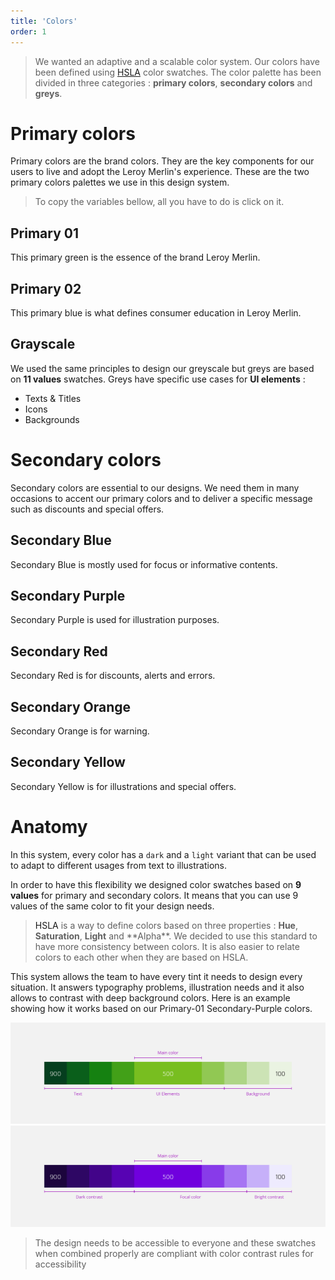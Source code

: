```yaml
---
title: 'Colors'
order: 1
---
```


> We wanted an adaptive and a scalable color system. Our colors have been defined using [HSLA](#hsla) color swatches. The color palette has been divided in three categories : **primary colors**, **secondary colors** and **greys**.

# Primary colors

Primary colors are the brand colors. They are the key components for our users to live and adopt the Leroy Merlin's experience. These are the two primary colors palettes we use in this design system.

> To copy the variables bellow, all you have to do is click on it.

## Primary 01

This primary green is the essence of the brand Leroy Merlin.

<swatch id="primary-01"></swatch>

## Primary 02

This primary blue is what defines consumer education in Leroy Merlin.

<swatch id="primary-02"></swatch>

## Grayscale

We used the same principles to design our greyscale but greys are based on **11 values** swatches. Greys have specific use cases for **UI elements** :

- Texts & Titles
- Icons
- Backgrounds

<swatch id="grey"></swatch>

# Secondary colors

Secondary colors are essential to our designs. We need them in many occasions to accent our primary colors and to deliver a specific message such as discounts and special offers.

## Secondary Blue

Secondary Blue is mostly used for focus or informative contents.

<swatch id="secondary-blue"></swatch>

## Secondary Purple

Secondary Purple is used for illustration purposes.

<swatch id="secondary-purple"></swatch>

## Secondary Red

Secondary Red is for discounts, alerts and errors.

<swatch id="secondary-red"></swatch>

## Secondary Orange

Secondary Orange is for warning.

<swatch id="secondary-orange"></swatch>

## Secondary Yellow

Secondary Yellow is for illustrations and special offers.

<swatch id="secondary-yellow"></swatch>

# Anatomy

In this system, every color has a `dark` and a `light` variant that can be used to adapt to different usages from text to illustrations.

In order to have this flexibility we designed color swatches based on **9 values** for primary and secondary colors. It means that you can use 9 values of the same color to fit your design needs.

> <a name="hsla">HSLA</a> is a way to define colors based on three properties : **Hue**, **Saturation**, **Light** and \*\*Alpha\*\*. We decided to use this standard to have more consistency between colors. It is also easier to relate colors to each other when they are based on HSLA.

This system allows the team to have every tint it needs to design every situation. It answers typography problems, illustration needs and it also allows to contrast with deep background colors. Here is an example showing how it works based on our Primary-01 Secondary-Purple colors.

![Primary-01](Primary-01.jpg)
<br>
![Primary-02](Primary-02.jpg)

> The design needs to be accessible to everyone and these swatches when combined properly are compliant with color contrast rules for accessibility
